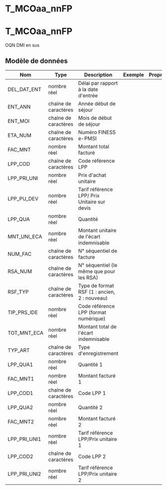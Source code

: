 # T_MCOaa_nnFP

<!-- ATTENTION : Ne pas supprimer ou modifier la ligne ci-dessous -->
# T_MCOaa_nnFP

OQN DMI en sus


## Modèle de données

|Nom|Type|Description|Exemple|Propriétés|
|-|-|-|-|-|
|DEL_DAT_ENT|nombre réel|Délai par rapport à la date d'entrée|||
|ENT_ANN|chaîne de caractères|Année début de séjour|||
|ENT_MOI|chaîne de caractères|Mois de début de séjour|||
|ETA_NUM|chaîne de caractères|Numéro FINESS e-PMSI|||
|FAC_MNT|nombre réel|Montant total facturé|||
|LPP_COD|chaîne de caractères|Code référence LPP|||
|LPP_PRI_UNI|nombre réel|Prix d'achat unitaire|||
|LPP_PU_DEV|nombre réel|Tarif référence LPP/ Prix Unitaire sur devis|||
|LPP_QUA|nombre réel|Quantité|||
|MNT_UNI_ECA|nombre réel|Montant unitaire de l'écart indemnisable|||
|NUM_FAC|chaîne de caractères|N° séquentiel de facture|||
|RSA_NUM|chaîne de caractères|N° séquentiel (le même que pour les RSA)|||
|RSF_TYP|chaîne de caractères|Type de format RSF (1 : ancien, 2 : nouveau)|||
|TIP_PRS_IDE|nombre réel|Code référence LPP (format numérique)|||
|TOT_MNT_ECA|nombre réel|Montant total de l'écart indemnisable|||
|TYP_ART|chaîne de caractères|Type d'enregistrement|||
|LPP_QUA1|nombre réel|Quantité 1|||
|FAC_MNT1|nombre réel|Montant facturé 1|||
|LPP_COD1|chaîne de caractères|Code LPP 1|||
|LPP_QUA2|nombre réel|Quantité 2|||
|FAC_MNT2|nombre réel|Montant facturé 2|||
|LPP_PRI_UNI1|nombre réel|Tarif référence LPP/Prix unitaire 1|||
|LPP_COD2|chaîne de caractères|Code LPP 2|||
|LPP_PRI_UNI2|nombre réel|Tarif référence LPP/Prix unitaire 2|||

<!-- ATTENTION : Ne pas supprimer ou modifier la ligne ci-dessus -->
